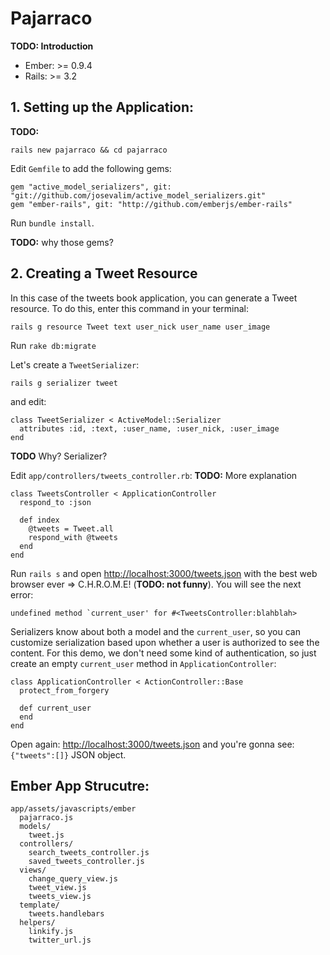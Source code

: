 # Pajarraco

**TODO: Introduction**

* Ember: >= 0.9.4
* Rails: >= 3.2

## 1. Setting up the Application:

**TODO:** 

    rails new pajarraco && cd pajarraco

Edit `Gemfile` to add the following gems:

    gem "active_model_serializers", git: "git://github.com/josevalim/active_model_serializers.git"
    gem "ember-rails", git: "http://github.com/emberjs/ember-rails"

Run `bundle install`.

**TODO:** why those gems?

## 2. Creating a Tweet Resource

In this case of the tweets book application, you can generate a
Tweet resource. To do this, enter this command in your terminal:

    rails g resource Tweet text user_nick user_name user_image

Run `rake db:migrate`


Let's create a `TweetSerializer`:

    rails g serializer tweet

and edit:

    class TweetSerializer < ActiveModel::Serializer
      attributes :id, :text, :user_name, :user_nick, :user_image
    end 

**TODO** Why? Serializer?

Edit `app/controllers/tweets_controller.rb`: **TODO:** More explanation

    class TweetsController < ApplicationController
      respond_to :json

      def index
        @tweets = Tweet.all
        respond_with @tweets
      end
    end

Run `rails s` and open <http://localhost:3000/tweets.json> with
the best web browser ever => C.H.R.O.M.E! (**TODO: not funny**).
You will see the next error:

    undefined method `current_user' for #<TweetsController:blahblah>

Serializers know about both a model and the `current_user`, so
you can customize serialization based upon whether a user is 
authorized to see the content. For this demo, we don't need
some kind of authentication, so just create an empty `current_user`
method in `ApplicationController`:

    class ApplicationController < ActionController::Base
      protect_from_forgery

      def current_user
      end
    end

Open again: <http://localhost:3000/tweets.json> and you're
gonna see: `{"tweets":[]}` JSON object.

## Ember App Strucutre:

    app/assets/javascripts/ember
      pajarraco.js
      models/
        tweet.js
      controllers/
        search_tweets_controller.js
        saved_tweets_controller.js
      views/
        change_query_view.js
        tweet_view.js
        tweets_view.js
      template/
        tweets.handlebars
      helpers/
        linkify.js
        twitter_url.js
